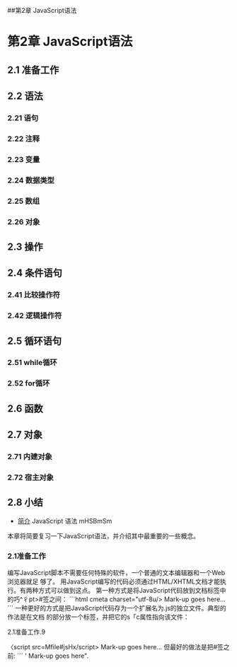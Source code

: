 ##第2章 JavaScript语法

<h1>第2章 JavaScript语法</h1>
<h2>2.1 准备工作</h2>
<h2>2.2 语法</h2>
<h3>2.21 语句</h3>
<h3>2.22 注释</h3>
<h3>2.23 变量</h3>
<h3>2.24 数据类型</h3>
<h3>2.25 数组</h3>
<h3>2.26 对象</h3>
<h2>2.3 操作</h2>
<h2>2.4 条件语句</h2>
<h3>2.41 比较操作符</h3>
<h3>2.42 逻辑操作符</h3>
<h2>2.5 循环语句</h2>
<h3>2.51 while循环</h3>
<h3>2.52 for循环</h3>
<h2>2.6 函数</h2>
<h2>2.7 对象</h2>
<h3>2.71 内建对象</h3>
<h3>2.72 宿主对象</h3>
<h2>2.8 小结</h2>



- [简介](README.md)
JavaScript 语法
mHSBmSm


本章将简要复习一下JavaScript语法，并介绍其中最重要的一些概念。
<h3>2.1准备工作</h3>
编写JavaScript脚本不需要任何特殊的软件，一个普通的文本编辑器和一个Web浏览器就足 够了。
用JavaScript编写的代码必须通过HTML/XHTML文档才能执行。有两种方式可以做到这点。 第一种方式是将JavaScript代码放到文档<head>标签中的巧^彳pt>#签之间：
```html
<!DOCTYPE html >
<html lang=llentl>
<head>
cmeta charset="utf-8u/>
<title>Example</title>
<script>
JavaScript goes here..•
</script>
</head>
<body>
Mark-up goes here…
</body>
</html>
```
一种更好的方式是把JavaScript代码存为一个扩展名为.js的独立文件。典型的作法是在文档 的<head>部分放一个<scr1pt>标签，并把它的s「c属性指向该文件：
<!DOCTYPE html>
<html lang=Menn>
<head>
<meta charset=flutf-8?l/>

2.1准备工作.9
<title>Example</title>
〈script src=Mfile#jsHx/script>
</head>
<body>
Mark-up goes here…
</body>
</html>
但最好的做法是把<sc「1pt$签放到HTML文档的最后，</body>#签之前:
```
<!DOCTYPE html>
<html lang=’’en">
<head>
<meta charset=tfutf-8,t/>
<title>Example</title>
</head>	'
<body>
Mark-up goes here".
<script src=flfile〇snx/script>
</body>
</html>
```
这样能使浏览器更快地加载页面（第5章将详细讨论这个问题)。
注意前面例子中的标签没有包含传统的属性。因为脚本默认 是Java Script，所以没必要指定这个属性。
如果打算实践一下本章中的例子，用一个文本编辑器创建两个文件。先创建一个简单的 HTML或XHTML文件，保存为诸如test.html之类的名称。这个文件中一定要包含一fscr1pt>标签，这个标签的s「c属性设置成你创建的第二个文件的名字，比如examplejs。
你的test.html文件应该包含如下内容：
```
<!DOCTYPE html >
<html lang="en">	^
<head>
<meta chaxset=l,utf-8lt />
<title>Just a test</title>
</head>
<body>
<script src=,fexample.jsnx/script>
</body>
</html>
```
可以把本章中的任何一个示例复制到你的example, js文件中。虽说那些示例没有什么特别令 人激动的地方，但它们可以把有关的语法演示得明明白白。
在本书后面的章节里，我们将演示如何使用JavaScript改变文档的行为和内容。但在本章里， 我们只使用一个简单的对话框来显示消息。
—如果改变了6乂3卩文件的内容，只需在^浏览器中重新载入1651：.11加1文档即可看到 效果。Web浏览器会立刻解释并执行你的JavaScript代码。
程序设计语言分为解释型和编译型两大类。Java或C++等语言需要一个编译器（compiler。 编译器是一种程序，能够把用Java等高级语言编写出来的源代码翻译为直接在计算机上执行的

10 第2章 JavaScript语法
文件。	、 一
解释型程序设计语言不需要编译器——它们仅需要解释器。对于JavaScript语言，在互联网 环境下，Web浏览器负责完成有关的解释和执行工作。浏览器中的JavaScript解释器将直接读入 源代码并执行。浏览器中如果没有解释器，JavaScript代码就无法执行。
用编译型语言编写的代码有错误，这些错误在代码编译阶段就能被发现。而解释型语言代 码中的错误只能等到解释器执行到有关代码时才能被发现。
与解释型语言相比，编译型语言往往速度更快，可移植性更好，但它们的学习曲线也往往相 当陡峭。
JavaScript的优点之一就是相当容易入门，但千万不要因此小看JavaScript,其实它能完成许 多相当复杂的编程任务。不过，本章主要介绍它最基本的语法和用法。

<h3>2.2语法</h3>

英语是一种解释型语言。在阅读和处理我们用英语写出来的文字时，你就相当于一个英语解 释器。只要遵守英语的语法规则，我们想表达的意思就可以被正确地解读。这些语言结构方面的 各项规则，我们就称之为“语法”。	_
如同书面的人类语言，每种程序设计语言也都有自己的语法。JavaScript的语法与Java和C++ 语言的语法非常相似。
2.2.1语句
用JavaScript编写的脚本，与其他语言编写出来的脚本一样，都由一系列指令构成，这些指 令叫做语句（statement)。只有按照正确的语法编写出来的语句才能得到正确的解释。
JavaScript语句与英语中的句子很相似。它们是构成任何一个脚本的基本单位。
英语语法要求每个句子必须以一个大写字母开头、以一个句号结尾。JavaScript在这方面的 要求不那么严格，程序员只需简单地把各条语句放在不同的行上就可以分隔它们，如下所示：
first statement second statement
如果你想把多条语句放在同一行上，就必须像下面这样用分号来分隔开它们：
first statement; second statement;
我们建议在每条语句的末尾都加上一个分号，这是一种良好的编程习惯：
first statement; second statement;
这样做让代码更容易阅读。让每条语句独占一行的做法能更容易跟踪JavaScript脚本的执行 顺序。
2.2.2注释
不是所有的语句都需要JavaScript解释器去解释并执行。有时你需要在脚本中写一些仅供自

2.2语法
11
己参考或提醒自己的信息，你希望JavaScript解释器能直接忽略掉这些信息。这类语句就是注释 ^comment) 〇
注释能有效帮助你了解代码流程。在代码中它们扮演生活中便条的角色，可以帮助你弄清楚 依的脚本到底干了些什么。
有多种方式可以在JavaScript脚本中插入注释。例如，如果用两个斜线作为一行的开始，这 一行就会被当成一条注释：
//自我提醒：有注释是好事
如果使用这种注释方式，就必须在每个注释行的开头加上两个斜线。像下面这样的写法脚本 菱会出问题：
//自我提醒：
有注释是好事
必须把它们写成类似下面这样才行：
//自我提醒：
//有注释是好事
如果打算注释很多行，你可以在注释内容的开头加上一个斜线和一个星号（/*)，在注释内 容的末尾力卩上一个星号和一个斜线（*/)。下面是一个多行注释的例子：
/*自i提醒：
有注释是好事*/
这种注释方式在需要插入大段注释时很有用，它可以提髙整个脚本的可读性。
还可以使用HTML风格的注释，但这种做法仅适用于单行注释。其实JavaScript解释器对
的处理与对“//”的处理是一样的：
<!-这是JavaScript中的注释
如果是在HTML文档中，还需要以
<!--这是HTML中的注释-->

来结束注释，如下所示:
但JavaScript不要求这样做，它会把视为注释内容的一部分。
请注意，HTML允许上面这样的注释跨越多个行，但JavaScript要求这种注释的每行都必须
在开头加上来作为标志。
因为JavaScript解释器在处理这种风格的注释时与大家所熟悉的HTML做法不同，为避免发 生混淆，最好不要在JavaScript脚本中使用这种风格的注释。建议大家用“//”来注释单行，用 注释多行。
2.2.3变量
在日常生活里，有些东西是固定不变的，有些东西则会发生变化。例如，人的姓名和生日是 固定不变的，但心情和年龄却会随着时间变化而变化。人们把那些会发生变化的东西称为变量 (variable) 0

12 第2章 JavaScript语法
我的心情会随着我的感受变化而变化。假设我有一个变量mood (意思是“心情”），我可以把 此时此刻的心情存放到这个变量中。不管这个变量的值是“happy”还是“sad”，它的名字始终 是mood。我可以随时改变这个值。
类似地，假设我现在的年龄是33岁。一年之后，我的年龄就是34岁。我可以使用变量age 来存放我的年龄并在生日那天改变这个值。当我现在去查看age变量时，它的值是33;但一年之 后，它的值将变成34。
把值存入变量的操作称为赋值（assignment)。我把变量mood赋值为“happy”，把变量age 赋值为33。
在JavaScript中你可以这样给这些变量赋值：
mood = "happy”；
age ^ 33;
一个变量被赋值以后，我们就说该变量包含这个值。变量mood现在包含值“happy”，变量 age现在包含值33。我们可以用如下所示的语句把这两个变量的值显示在一个弹出式警告窗口中:
alert(mood);
alert(age);
图2-1是一个显示mood变量值的例子。



图2-1
图2-2是一个显示age变量值的例子。



图2-2
我们会在本书后面的章节中利用变量做一些很有用的事情，别着急。	；
请注意，JavaScript允许程序员直接对变量赋值而无需事先声明。这在许多程序设计语言中丨 是不允许的。有很多语言要求在使用任何变量之前必须先对它做出“介绍”，也称为声明（declare)。丨

2.2语法 13
在JavaScript脚本中，如果程序员在对某个变量赋值之前未声明，赋值操作将自动声明该变 量。虽然JavaScript没有强制要求程序员必须提前声明变量，但提前声明变量是一种良好的编程 习惯。下面的语句对变量mood和age做出了声明：
var mood;
var age;
不必单独声明每个变量，你也可以用一条语句一次声明多个变量：
var mood， age;
你甚至可以一石两鸟：把声明变量和对该变量赋值一次完成：
var mood = __happy";
var age = 33；
甚至还可以像下面这样：
var mood = "happy", age = 33;	•
像上面这样声明和赋值是最有效率的做法，这一条语句的效果相当于下面这些语句的总和：
var mood, age;
mood = lfhappyH;
age = 33；
在JavaScript语言里，变量和其他语法元素的名字都是区分字母大小写的。名字是mood的变 量与名字是Mood、MOOD或mOOd的变量没有任何关系，它们不是同一个变量。下面的语句是在对 芮个不同的变量进行赋值：	^
var mood = "happy";
MOOD = "sad.1;
• JavaScript语法不允许变量名中包含空格或标点符号（美元符号例外)。下面这条语句 将导致语法错误：
var my mood = happy";
JavaScript变量名允许包含字母、数字、美元符号和下划线（但第一个字符不允许是数字)。 为了让比较长的变量名更容易阅读，可以在变量名中的适当位置插入下划线，就像下面这样：
var my—mood = "happy";
另一种方式是使用驼峰格式(camel case)，删除中间的空白（下划线），后面的每个新单词改 用大写字母开头：
var myMood = ”happy";
通常驼峰格式是函数名、方法名和对象属性名命名的首选格式。
在上面这条语句中，单词“happy”是JavaScript语言中的一个字面量（literal)，也就是可以 直接在JavaScript代码中写出来的数据。文本“happy”除了表示它自己以外不表示任何别的东西， 正如大力水手Popeye的名言：“它就是它!”与此形成对照的是，单词“var”是一个关键字， 歡mood是一个变量名字。

14 第2章 JavaScript语法
2.2.4数据类型
变量mood的值是一个字符串，变量age的值则是一个数。虽然它们是两种不同类型的数据， 但在JavaScript中对这两个变量进行声明和赋值的语法却完全一样。有些其他的语言要求在声明 变量的同时还必须同时声明变量的数据类型，这种做法称为类型声明（typing)。
必须明确类型声明的语言称为强类型（stronglytyped)语言。JavaScript不需要进行类型声 明，因此它是一种弱类型（weaklytyped)语言。这意味着程序员可以在任何阶段改变变量的数 据类型。
以下语句在强类型语言中是非法的，但在JavaScript里却完全没有问题：
f
var age = "thirty three";
age ^ 33；
JavaScript并不在意变量age的值是一个字符串还是一个数。
接下来，我们一起来复习一下JavaScript中最重要的几种数据类型。
1.字符串
字符串由零个或多个字符构成。字符包括（但不限于）字母、数字、标点符号和空格。字符 串必须包在引号里，单引号或双引号都可以。下面这两条语句含义完全相同：
var mood = •happy1;
var mood = ,rhappy,r;
你可以随意选用引号，但最好是根据字符串所包含的字符来选择。如果字符串包含双引号， 就把整个字符串放在单引号里；如果字符串包含单引号，就把整个字符串放在双引号里：
var mood = "dorTt ask";
如果想在上面这条语句中使用单引号，就必须保证字母“n”和“t”之间的单引号能被当成 这个字符串的一部分。这种情况下这个单引号需要被看做一个普通字符，而不是这个字符串的结 束标志。这种情况我们需要对这个字符进行转义（escaping)。在JavaScript里用反斜线对字符进 行转义：
var mood = fdon\ft ask1;
类似地，如果想用双引号来包住一个本身就包含双引号的字符串，就必须用反斜线对字符串 中的双引号进行转义：
var height = "about 5tall";
实际上这些反斜线并不是字符串的一部分。你可以自己去验证一下：把下面这段代码添加到 你的example, js文件中，然后重新加载test.html文件：
var height = "about 5fl〇\n tall”；
alert(height);
图2-3是用反斜线对有关字符转义的一个屏幕输出示例。

2.2语法 15



图2-3
我个人比较喜欢用双引号来包住字符串。作为一个好的编程习惯，不管选择用双引号还是单 5号，请在整个脚本中保持一致。如果在同一个脚本中一会儿使用双引号，一会儿又使用单引号， 5玛很快就会变得难以阅读和理解。
1.数值
如果想给一个变量赋一个数值，不用限定它必须是一个整数。JavaScript允许使用带小数点 秀数值，并且允许任意位小数，这样的数称为浮点数（floating-pointnumber):
var age = 33.25;
也可以使用负数。在有关数值的前面加上一个减号（_)表示它是一个负数：
var temperature = -20;
JavaScript也支持负数浮点数：
var temperature = -20^33333333
以上是数值数据类型的例子。
2.布尔值
另一种重要的数据类型是布尔（boolean)类型。
布尔数据只有两个可选值一H:rue或false。假设需要这样一个变量：如果我正在睡觉，这 〜变量将存储一个值；如果我没有睡觉，这个变量将存储另一个值。可以用字符串数据类型把变 量截值为“sleeping”或“notsleeping”，但使用布尔数据类型显然是一个更好的选择：
var sleeping = true;
从某种意义上讲，为计算机设计程序就是与布尔值打交道。作为最基本的事实，所有的电子 电路只能识别和使用布尔数据：电路中有电流或是没有电流。不管是使用术语true和false、yes和 bo或者1和〇,重要的是只能取两种可取值中的一种。
布尔值不是字符串，千万不要把布尔值用引号括起来。布尔值false与字符串值"false”是 两码事！
下面这条语句将把变量married设置为布尔值true:
var married = true;
下面这条语句把变量married设置为字符串”t「ue” ：

16 第2章 JavaScript语法
var married = "true”；
2.2.5数组
字符串、数值和布尔值都是标量（scalar)。如果某个变量是标量，它在任意时刻就只能有一 个值。如果想用一个变量来存储一组值，就需要使用数组（array)。
数组是指用一个变量表示一个值的集合，集合中的每个值都是这个数组的一个元素 (element)。例如，我们可以用名为beatles的变量来保存Beatles乐队全体四位成员的姓名。
在JavaScriptd中，数组可以用关键字Array声明。声明数组的同时还可以指定数组初始元素 个数，也就是这个数组的长度（length):
var beatles = Array(4)；
有时，我们无法预知某个数组有多少个元素。没有关系，JavaScript根本不要求在声明数组 时必须给出元素个数，我们完全可以在声明数组时不给出元素个数：
var beatles - Array();
向数组中添加元素的操作称为填充（populating)。在填充数组时，不仅需要给出新元素的值， 还需要给出新元素在数组中的存放位置，这个位置就是这个元素的下标（^如幻。数组里一个元 素一个下标。下标必须用方括号括起来：
array [index] = element;
现在来填充刚才声明的beatles数组，我们按照Beatles乐队成员的传统顺序（即John、Paul、 George和Ringo)进行填充。第一个：
beatles [0] = ’’〕ohn”；
用〇而不是1作为第一个下标多少会让人感到有些不习惯，这是JavaScript世界里的一条规 则，所以我们只能这么做。人们很容易忘记这一点，很多程序员新手在刚接触数组时经常在这个 问题上犯错误。
下面是声明和填充beatles数组的全过程：
var beatles
beatles
beatles
beatles
beatles

Array ⑷； n]〇hnf,; "Paul"; "George,.; nRingo";
我们现在可以在脚本中通过下标值“2”（beatles[2])来获取元素“George” 了。请注意， beatles数组的长度是4,但它最后一个元素的下标却是3。因为数组下标是从0开始计数的，你
或许需要一些时间才能习惯这一事实。
像上面这样填充数组未免有些麻烦。有一种相对简单的方式：在声明数组的同时对它进行填
充。这种方式要求用逗号把各个元素隔开:
var beatles = Array( "]ohn", "Paul", "George",
"Ringo");

2.2语法 17
上面这条语句会为每个元素自动分配一个下标：第一个下标是〇,第二个是1，依次类推。 因此，beatles[2]仍将对应于取值为“George”的元素。	•
我们甚至用不着明确地表明我们是在创建数组。事实上，只需用一对方括号把各个元素的初 始值括起来就可以了 ：
var beatles = [ "]ohnn, "Paul", "George”，nRingo’T ];
数组元素不必非得是字符串。可以把一些布尔值存入一个数组，还可以把一组数值存入一个 数组：
var years = [ 1940, 1941, 1942, 1943 ]；
甚至可以把这3种数据类型混在一起存入一个数组：
var lennon = [ f,Dohn% 1940, false ];
数组元素还可以是变量：
var name = "John"; beatles[〇] = name;
这将把beatles数组的第一个元素赋值为“John”。
数组元素的值还可以是另一个数组的元素。下面两条语句将把beatles数组的第二个元素赋 值为 “Paul”：
var names = [”Ringo", "]ohrT, "George% "Paul” ]; beatles[l] = names[B];
事实上，数组还可以包含其他的数组!数组中的任何一个元素都可以把一个数组作为它的值:
var lennon = [ H]〇hn,f, 1940, false ]; var beatles -[]; beatles[〇]= lennon;
现在，beatles数组的第一个元素的值是另外一个数组。要想获得那个数组里的某个元素的 值，需要使用更多的方括号。beatles[0][0]的值是“John”，beatles[0][l]的值是 194〇，beatles[0][2] 的值是false。
这是一种功能相当强大的存储和获取信息的方式，但如果不得不记住每个下标数字的话（尤 其是需要从零开始数的时候)，编程工作将是一种非常痛苦和麻烦的体验。幸好还有几种办法可 以填充数组。首先看看一种更可读的填充数组的方式，然后介绍存放数据的首选方式：将数据保
存为对象。
关联数组
beatles数组是传统数组的典型例子：每个元素的下标是一个数字，每增加一个元素，这个 数字就依次增加1。第一个元素的下标是〇,第二个元素的下标是1，依次类推。
如果在填充数组时只给出了元素的值，这个数组就将是一个传统数组，它的各个元素的下标
将被自动创建和刷新。
可以通过在填充数组时为每个新元素明确地给出下标来改变这种默认的行为。在为新元素给 出下标时，不必局限于使用整数数字。你可以用字符串：

18 第2章 JavaScript语法
var lennon
lennonr 丨’name
lennon
lennon
Array();
year living11]
H3ohnH;
1940；
=false
这样的数组叫做关联数组。由于可以使用字符串来代替数字值，因而代码更具有可读性。但 是，这种用法并不是一个好习惯，不推荐大家使用。本质上，在创建关联数组时，你创建的是 Array对象的属性。在JavaScript中，所有的变量实际上者卩是某种类型的对象。比如，一个布尔值 就是一个Boolean类型的对象，一个数组就是一个Array类型的对象。在上面这个例子中，你实 际上是给lennon数组添加了 name、year和living三个属性。理想情况下，你不应该修改Array 对象的属性，而应该使用通用的对象（Object)。
2.2.6对象
与数组类似，对象也是使用一个名字表示一组值。对象的每个值都是对象的一个属性。例如， 前一节的lennon数组也可以创建成下面这个对象：
var lennon = Object();
lennon^name = !t3ohn,!;
lennon♦year = 1940；
lennoruiiving = false;
与使用Array类似，创建对象使用Object关键字。它不使用方括号和下标来获取元素，而是 像任何JavaScript对象一样，使用点号来获取属性。要了解与Object有关的更多内容，请参考本 章2.7节。
创建对象还有一种更简洁的语法，即花括号语法：
{ propertyName: value, propertyName: value }
比如，lennon对象也可以写成下面这样：
var lennon = { name:"John1、 year:1940, living:false };
属性名与JavaScript变量的命名规则有相同之处，属性值可以是任何JavaScript值，包括其他 对象。
用对象来代替传统数组的做法意味着可以通过元素的名字而不是下标数字来引用它们。这大 大提髙了脚本的可读性。
下面，我们将创建一个新的beatles数组，并用刚才创建的lennon对象来填充它的第一个元素。
var beatles =： Array();
beatles[0] = lennon;
现在，不需要使用那么多数就可以获得想要的元素。我们不能使用beatles[Q][Q]而是使用 beatles[0].name得到值 “John”。
在此基础上，还可以做进一步的改进：把beatles数组也声明为对象而不是传统数组。这样
一来，我们就可以用“drummer”或“bassist”等更有意义且更容易记忆的字符串值	而不是
一些枯燥乏味的整数——作为下标去访问这个数组里的元素了：
var beatles = {};
beatles•vocalist = lennon;

2.3操作 19
现在，beatles.vocallst.name 的值是 “John”，beatles.vocallst.year 的值是 1940，beatles. seal 1st • 11 vl ng 的值是 false。
2.3操作
此前给出的示例都非常简单，只是创建了一些不同类型的变量而已。要用JavaScript做一些 夸甬的工作，还需要能够进行计算和处理数据。也就是需要完成一些操作（operation)。
算术操作符
加法是一种操作，减法、除法和乘法也是。这些算术操作（arithmetic operation)中的每一 ^每必须借助于相应的操作符（opemtor)才能完成。操作符是JavaScript为完成各种操作而定 t约一些符号。你其实已经见过一种操作符了，它就是刚才在进行赋值时使用的等号（=)。力口 @作符是加号（+)，减法操作符是减号（-)，除法操作符是斜杠（/)，乘法操作符是星号（*)。 下面是一个简单的加法操作：
1 + 4
还可以把多种操作组合在一起：
1 + 4*5	〜
为$免产生歧义，可以用括号把不同的操作分隔开来：
1 + (4 * 5)
(1 + 4) * 5
变量可以包含操作：
var total = (l + 4) * 5；
$仅如此，还可以对变量进行操作：
var temp_fahrenheit = 95；
irar temp^celsius = (temp_fahrenheit - 32) / 1.8;
fevaScript还提供了一些非常有用的操作符作为各种常用操作的缩写。例如，如果想给一个 置变量加上1，可以使用如下所示的语句：
year = year + 1;
也可以使用#操作符来达到同样的目的：
jf^ar++;
类似地，--操作符将对一个数值变量的值进行减1操作。
加号（+)是一个比较特殊的操作符，它既可以用于数值，也可以用于字符串。把两个字符 聲#二为一是一种很直观易懂的操作：
var message = 111 am feeling H + "happyn;
像这样把多个字符串首尾相连在一起的操作叫做拼接（concatenation)。这种拼接也可以通过 M：耒完成：

20 第2章 JavaScript语法
var mood = "happy";
var message = 111 am feeling 11 + mood;
甚至可以把数值和字符串拼接在一起。因为JavaScript是一种弱类型语言，所以这种操作是 允许的。此时，数值将被自动转换为字符串：
var year = 2005;
var message = "The year is •’ + year;
请记住，如果把字符串和数值拼接在一起，其结果将是一个更长的字符串；但如果用同样的 操作符来“拼接”两个数值，其结果将是那两个数值的算术和。请对比下面两条alert语句的执 行结果：
alert ("10" + 20); alert (10 + 20);
第一条alert语句将返回字符串"1020"，第二条alert语句将返回数值30。
图2-4是对字符串"10"和数值20进行拚接的结果。



图 2-4
图2-5是对数值10和数值20进行加法运算的结果。



图 2-5
另一个非常有用的快捷操作符是+=，它可以一次完成“加法和赋值”（或“拼接和赋值”)
作:
var year = 2010;
var message = ’_The year is
message += year;
执行完上面这些语句后，变量message的值将是“Theyearis2005”。可以用如下所示的al 对话框来验证这一结果：
alert(message);

2.4 条件语句 21
这次对字符串和数值进行拚接操作的结果如图2-6所示。



图 2-6
2*4条件语句
此前介绍的语句都是相对比较简单的声明或运算，而脚本的真正威力体现在它们还可以根据 人出的各种条件做出决策。JavaScript使用条件语句（conditional statement)来做判断。
在解释脚本时，浏览器将依次执行这个脚本中的各条语句，我们可以在这个脚本中用条件语 每妄设置一个条件，只有满足了这一条件才能让更多的语句得到执行。最常见的条件语句是if 吾旬，下面是订语句的基本语法：
if (condition) {
statements;	-
}
条件必须放在If后面的圆括号中。条件的求值结果永远是一个布尔值，即只能是taie或 花括号中的语句——不管它们有多少条，只有在给定条件的求值结果是toie的情况下才 全次行。因此，在下面这个例子中，alert消息永远也不会出现：
if (1 > 2) {
alert("The world has gone mad!”）；
>
因为1不可能大于2,所以上面这个条件的值永远是false。
在这条If语句中，我们有意把所有的东西都放在花括号里的。这并不是JavaScript的一项语 爸要求，我们这么做只是为了让代码更容易阅读。
事实上，If语句中的花括号本身并不是必不可少的。如果If语句中的花括号部分只包含着 一条语句的话，那就可以不使用花括号，而且这条彳f语句的全部内容可以写在同一行上：
if (1 > 2) alert(nThe world has gone mad!n);
不过，因为花括号可以提高脚本的可读性，所以在if语句中总是使用花括号是个好习惯。
if语句可以有一个else子句。包含在else子句中的语句会在给定条件为假时执行：
if (1 > 2) {	一
alert("The world has gone mad!");
} else {
alert(HAll is well with the world11);
}
因为给定条件“1>2”的值为假（false)，所以我们将看到如图2-7所示的结果。

22 第2章 JavaScript语法



图 2-7
2.4.1比较操作符
JavaScript还提供了许多几乎只能用在条件语句里的操作符，其中包括诸如大于（>)、小于 (<)、大于或等于（>=)、小于或等于（<=)之类的比较操作符。
如果想比较两个值是否相等，可以使用“等于”比较操作符。这个操作符由两个等号构成 (=)。别忘了，单个等号（=)是用于完成赋值操作的。如果在条件语句的某个条件里使用了单 个等号，那么只要相应的赋值操作取得成功，那个条件的求值结果就将是t「ue。
下面是一个错误地进行“等于”比较的例子：
var myjnood = ,fhappy"; var yourjnood = Msad,f; if (myjnood = your_mood) {
alert(f,We both feel the same/1);	'
}
上面这条语句的错误之处在于，它是把变量yourjnood赋值给变量myjnood，而不是在比较它 们是否相等。因为这个赋值操作总会成功' 所以这个条件语句的结果将永远是t「ue。
下面才是进行“等于”比较的正确做法：
var myjnood = ’’happy1’； var your_mood 二"sa3"; if (myjnood == yourjnood) { alert^We both feel the same/1);
}
这次，条件语句的结果是false。
JavaScript还提供了一个用来进行“不等于”比较的操作符，它由一个感叹号和一个等号构 成（!=)〇
if (myjnood != yourjnood) { alert(ffWelre feeling different moods/1);
}
相等操作符=并不表示严格相等，这一点很容易让人犯糊涂。例如，比较false与一个空字 符串会得到什么结果？
var a = false; var b = l,f,; if (a == b) {
①此处原文有误，赋值运算并非总是返回真值：if(a = false){alertrhello,worlcT);}中的alert语句就不会执行。
——审校者注

2.4 条件语句 23
alert(Ma equals b11);
}
这个条件语句的求值结果是true，为什么？因为相等操作符=认为空字符串与false的含义 相同。要进行严格比较，就要使用另一种等号（=)。这个全等操作符会执行严格的比较，不 汉比较值，而且会比较变量的类型：
var a = false; var b =，"•； if (a === b) { alert(lfa equals bn);
>
这一次，条件表达式的求值结果就是false 了。因为即使可以认为false与空字符串具有相 _的含义，但Boolean和String可不是一种类型。
当然，对于不等操作符!=也是如此。如果想比较严格不相等，就要使用!=。
2.4.2逻辑操作符
JavaScript允许把条件语句里的操作组合在一起。例如，如果想检査某个变量，不妨假设这 令变量的名字是_，它的值是不是在5〜10之间，我将需要进行两次比较操作。首先，比较这 ，变量是否大于或等于5;然后，比较这个变量是否小于或等于10。这两次比较操作称为逻辑比 较（operand)。下面是把这两个逻辑比较组合在一起的具体做法：
if ( num >= 5 && num <= 10 ) {
%
alert(MThe number is in the right range/);
}
这里使用了“逻辑与”操作符，它由两个“&”字符构成（&&)，是一个逻辑操作符。
逻辑操作符的操作对象是布尔值。每个逻辑操作数返回一个布尔值t「ue或者是false。“逻 篝与”操作只有在它的两个操作数都是t「ue时才会是true。
“逻辑或”操作符由两个垂直线字符构成（II)。只要它的操作数中有一个是true, “逻辑或” 毚作就将是true。如果它的两个操作数都是true，“逻辑或”操作也将是tme。只有当它的两个 奏作数都是false时，“逻辑或”操作才会是false。
if ( num > 10 || num < 5 ) { alert(MThe number is not in the right range/1);
}
JavaScript还提供了一个“逻辑非”操作符，它由一个感叹号（!）单独构成。“逻辑非”操 作符只能作用于单个逻辑操作数，其结果是把那个逻辑操作数所返回的布尔值取反。如果那个逻 寰操作数所返回的布尔值是tme，“逻辑非”操作符将把它取反为false:
if ( !(i > 2) ) {
alert(trAll is well with the world11);
}
请注意，为避免产生歧义，上面这条语句把逻辑操作数放在了括号里，因为我想让“逻辑非” 摄作符作用于括号里的所有内容。

24 第2章 JavaScript语法
可以用“逻辑非”操作符把整个条件语句的结果颠倒过来。在下面的例子里，我特意使用了 一对括号来确保“逻辑非”操作符将作用于两个逻辑操作数的组合结果：
if ( !(num > 10 || num < 5) ) { alert(,fThe number IS in the right range/);
}
2.5循环语句
if语句或许是最重要、最有用的条件语句了，它的唯一不足是无法完成重复性的操作。在if 语句里，包含在花括号里的代码块只能执行一次。如果需要多次执行同一个代码块，就必须使用 循环语句。
循环语句可以让我们反复多次地执行同一段代码。循环语句分为几种不同的类型，但它们的 工作原理几乎一样:只要给定条件仍能得到满足，包含在循环语句里的代码就将重复地执行下去; 一旦给定条件的求值结果不再是true，循环也就到此为止。
□while 循环
while循环与If语句非常相似，它们的语法几乎完全一样：
while (condition) { statements;
} 、 while循环与If语句唯一的区别是：只要给定条件的求值结果是true,包含在花括号里的代 码就将反复地执行下去。下面是一个while循环的例子：
var count = 1； while (count < ll) { alert (count); count++;
>
我们来仔细分析一下上面这段代码。首先，创建数值变量count并赋值为1;然后，以count <11—-意思是“只要变量count的值小于11，就重复执行这个循环”一一为条件创建一个while 循环。在while循环的内部，用操作符对变量count的值执行加1操作，而这一操作将重 复执行10次。如果用Web浏览器来观察这段代码的执行情况，将会看到一个alert对话框闪现 了 10次。这条循环语句执行完毕后，变量count的值将是11。
注意这里的关键是在while循环的内部必须发生一些会影响循环控制条件的事情。在上例中， 我们在while循环的内部对变量count的值进行了加1操作，而这将导致循环控制条件在 经过10次循环后的求值结果变成false。如果我们不增加变量count的值，这个while循 环将永远执行下去。	-
do ".while 循环
类似于计语句的情况，while循环的花括号部分所包含的语句有可能不被执行，因为对循环

2.5循环语句 25
竺窗条件的求值发生在每次循环开始之前，所以如果循环控制条件的首次求值结果是false，那 专，码将一次也不会被执行。
在某些场合，我们希望那些包含在循环语句内部的代码至少执行一次。这时，do循环是我们 佳选择。下面是do循环的语法：
do {
statements;
} while (condition);
这与刚才介绍的while循环非常相似，但有个显而易见的区别：对循环控制条件的求值发生 奈每次循环结束之后。因此，即使循环控制条件的首次求值结果是false，包含在花括号里的语 查至少会被执行一次。
f	我们可以把前一小节里的while循环改写为如下所示的do ...while循环：
var count = 1； do {
alert (count); count++;
} while (count < 11);
这段代码的执行结果与while循环完全一样：alert消息将闪现10次；在循环结束后，变量 的值将是11。	，
再来看看下面这个变体：
var count = 1;	v
do {
alert (count); count++;
} while (count < l);
在上面这个do循环里，循环控制条件的求值结果永远不为t「ue:变量count的初始值是1， 5以它在这里永远不会小于1。可是，因为do循环的循环控制条件出现在花括号部分之后，所以 爸含在这个do循环内部的代码还是执行了一次。也就是说，仍将看到一条alert消息。这些语句 技行完毕后，变量count的值将是2,尽管循环控制条件的求值结果是false。
□for 循环
用for循环来重复执行一些代码也很方便，它类似于while循环。事实上，fo「循环只是刚才 介绍的while循环的一种变体。如果仔细观察上一小节里的while循环的例子，就会发现它们都 可以改写为如下所示的样子：
initialize; while (condition) { statements; increment;
而fo「循环不过是进一步改写为如下所示的紧凑形式而已：
for (initial condition; test condition; alter condition) { statements:

26 第2章 JavaScript语法
用fo「循环来重复执行一些代码的好处是循环控制结构更加清晰。与循环有关的所有内容都 包含在for语句的圆括号部分。
可以把上一小节里的例子改写为如下所示的for循环：
干or (var count = l; count < 11； count++ ) { alert (count);
}
与循环有关的所有内容都包含在f〇「语句的圆括号里。现在，当我们把一些代码放在花括号 中间的时候，我们清楚地知道那些代码将被执行10次。
f〇「循环最常见的用途之一是对某个数组里的全体元素进行遍历处理。这往往需要用到数组 的array.length属性，这个属性可以告诉我们在给定数组里的元素的个数。一定要记住数组下标 从〇而不是1开始。下面的例子中，数组有4个元素。count变量对于数组中每个元素都是从〇 开始按1递增。数到4时，测试条件失败，循环终止，3是从数组中检索到的最后一个下标。
var beatles = Array(n]ohn",nPaur’,"Georgeu,’_Ringo");
干or (var count = 0 ; count < beatles*length; count++ ) { alert(beatles[count]);
}
运行这段代码，将看到4条alert消息，它们分别对应着Beatles乐队的四位成员。
2.6函数
如果需要多次使用同一段代码，可以把它们封装成一个函数。函数（ftmction)就是一组允 许在你的代码里随时调用的语句。事实上，每个函数实际上是一个短小的脚本。
作为一种良好的编程习惯，应该先对函数做出定义再调用它们。
下面是一个简单的示例函数：
function shout() {	•
var beatles = Array("]ohn"/Paul”，"George"/Ringo”）； for (var count = 0 ; count < beatles*length; count++ ) { alert(beatles[count]);
}
}
这个函数里的循环语句将依次弹出对话框来显示Beatles乐队成员的名字。现在，如果想在 自己的脚本里执行这一动作，可以随时使用如下的语句来调用这个函数：
shout();
每当需要反复做一件事时，都可以利用函数来避免重复键入大量的相同内容。不过，函数的 真正威力体现在，你可以把不同的数据传递给它们，而它们将使用这些数据去完成预定的操作。 我们把传递给函数的数据称为参数（argument)。
定义一个函数的语法：
function DBm(arguments) { statements:

2.6 函数 27
| fcvaScript提供了许多内建函数，在前面多次出现过的alert就是一例。这个函数需要我们提 S—令参数，它将弹出一个对话框来显示这个参数的值。
j在定义函数时，你可以为它声明任意多个参数，只要用逗号把它们分隔开来就行。在函数的 你可以像使用普通变量那样使用它的任何一个参数。
1下面是一个需要传递两个参数的函数。如果把两个数值传递给这个函数，这个函数将对它们 乗法运算：
faiction multiply(numl,nuin2) { var total = numl * num2； alert(total);
}
在定义了这个函数的脚本里，我们可以从任意位置去调用这个函数，如下所示:
■ultiply(l0,2);
把数值10和2传递给multlplyO函数的结果如图2_8所示。



图 2-8
这将产生这样一种视觉效果：屏幕上会立刻弹出一个显示乘法运算结果（20)的alert对话 產=如果这个函数能把结果返回给调用这个函数的语句往往会更有用。这很容易做到：函数不仅 赛（以参数的形式）接收数据，还能够返回数据。
我们完全可以创建一个函数并让它返回一个数值、一个字符串、一个数组或一个布尔值。这 霱要用到return语句：
function multiply(numl,num2) { var total = numl * num2; return total;
下面这个函数只有一个参数（一个华氏温度值)，它将返回一个数值（同一温度的摄氏温度
箧）：
function convertToCelsius(temp) {
var result = temp - 32; result = result / 1,8; return result;
>
函数的真正价值体现在，我们还可以把它们当做一种数据类型来使用，这意味着可以把一个 逶数的调用结果赋给一个变量：

28 第2章 JavaScript语法
var temp_千ahrenheit = 95；
var temp_celsius = convertToCelsius(temp_fahrenheit); alert(temp_celsius);
把华氏温度值95转换为摄氏温度值的结果如图2-9所示。



图 2-9
在这个例子里，变量temp_cels1us的值将是35，这个数值由convertToCelsIus函数返回。 你一定想了解应该如何命名变量和函数。在命名变量时，我用下划线来分隔各个单词；在命 名函数时，我从第二个单词开始把每个单词的第一个字母写成大写形式（也就是所谓的驼峰命名 法)。我这么做是为了能够一眼看出哪些名字是变量，哪些名字是函数。与变量的情况一样， JavaScript语言也不允许函数的名字里包含空格。驼峰命名法可以在不违反这一规定的前提下， 把变量和函数的名字以一种既简单又明确的方式区分开来。
变量的作用域
前面讲过，作为一种好的编程习惯，在第一次对某个变量赋值时应该用var对其做出声明。 当在函数内部使用变量时，就更应该这么做。
变量既可以是全局的，也可以是局部的。在谈论全局变量和局部变量之间的区别时，我们其 实是在讨论变量的作用域（scope)。
全局变量（globalvariable)可以在脚本中的任何位置被引用。一旦你在某个脚本里声明了一 个全局变量，就可以从这个脚本中的任何位置一包括函数内部——引用它。全局变量的作用域 是整个脚本。
局部变量（local variable)只存在于声明它的那个函数的内部，在那个函数的外部是无法引 用它的。局部变量的作用域仅限于某个特定的函数。
因此，我们在函数里既可以使用全局变量，也可以使用局部变量。这很有用，但它也会导致 一些问题。如果在一个函数的内部不小心使用了某个全局变量的名字，即使本意是想使用一个局 部变量，JavaScript也会认为是在引用那个全局变量。
还好，可以用var关键字明确地为函数变量设定作用域。
如果在某个函数中使用了 va「，那个变量就将被视为一个局部变量，它只存在于这个函数的 上下文中；反之，如果没有使用var，那个变量就将被视为一个全局变量，如果脚本里已经存在 一个与之同名的全局变量，这个函数就会改变那个全局变量的值。
我们来看下面这个例子：

2/7对象 29
function square(num) {
total = num * numj return total;
}
var total = 5〇;
var number = square(2〇);
alert(total);
这些代码将不可避免地导致全局变量total的值发生变化，如图2-10所示。



图 2-10
全局变量total的值变成了 400。我的本意是让squareO函数只把它计算出来的平方值返回 身麦量number，但因为未把这个函数内部的total变量明确地声明为局部变量，这个函数把名字 灵#是total的那个全局变量的值也改变了。
把这个函数写成如下所示的样子才是正确的：
function square(num) { var total = num * num; return total;
}
现在，全局变量total变得安全了，再怎么调用squareO函数也不会影响到它。
请记住，函数在行为方面应该像一个自给自足的脚本，在定义一个函数时，我们一定要把它 为部的变量全都明确地声明为局部变量。如果你总是在函数里使用va「关键字来定义变量，就能 避免任何形式的二义性隐患。
2.7对象
对象（object)是一种非常重要的数据类型，但此前我们还没有认真对待它。对象是自包含 约数据集合，包含在对象里的数据可以通过两种形式访问——属性（property)和方法（method): □属性是隶属于某个特定对象的变量；
□方法是只有某个特定对象才能调用的函数。
对象就是由一些属性和方法组合在一起而构成的一个数据实体。
在JavaScript里，属性和方法都使用“点”语法来访问：
Object.property Object.methodQ

30 第2章 JavaScript语法
你已经见过如何用mood和age等变量来存放诸如“心情”和“年龄”之类的值。如果它们是 某个对象的属性一这里不妨假设那个对象的名字是Person,我们就必须使用如下所示的记号来 使用它们：
Person.mood
Person.age
假如Person对象还关联着一些诸如walk()和sleep()之类的函数，这些函数就是这个对象的 方法，而我们必须使用如下所示的记号来访问它们：
Person, walk ()
Person. sleep()
把这些属性和方法全部集合在一起，我们就得到了一个Person对象。
为了使用Person对象来描述一个特定的人，需要创建一个Person对象的实例（instance)。实 例是对象的具体个体。例如，你和我都是人，都可以用Person对象来描述；但你和我是两个不同 的个体，很可能有着不同的属性（例如，你和我的年龄可能不一样)。因此，你和我对应着两个 不同的Person对象——它们虽然都是Person对象，但它们是两个不同的实例。
为给定对象创建一个新实例需要使用new关键字，如下所示：
var jeremy = new Person;
上面这条语句将创建出Person对象的一个新实例jeremy。我们就可以像下面这样利用Person 对象的属性来检索关于jeremy的信息了：
jeremy .age
jeremy.mood
对象、属性、方法和实例等概念比较抽象，为了让大家对这些概念有一个直观的认识，我在 这里用虚构的Person对象作为例子。JavaScript里并没有Person对象。我们可以利用JavaScript
来创建自己的对象	术语为用户定义对象（user-definedobject)。这是一个相当髙级的主题，我
们眼下还无需对它做进一步讨论。	‘
在电视上的烹饪节目里，只要镜头一转，厨师就可以端出一盘美味的菜肴并向大家介绍说：
“这是我刚做好的”。JavaScript与这种节目里的主持人颇有几分相似：它提供了一系列预先定义 好的对象，这些可以拿来就用的对象称为内建对象（nativeobject)。
2.7.1内建对象
你其实已经见过一些内建对象了，数组就是其中一种。当我们使用new关键字去初始化一个 数组时，其实是在创建一个Array对象的新实例：
var beatles = new Array();
当需要了解某个数组有多少个元素时，利用Array对象的length属性来获得这一信息：
beatles•length;
Array对象只是诸多JavaScript内建对象中的一种。其他例子包括Math对象和Date对象，它

2.8 小结 31
汾别提供了许多非常有用的方法供人们处理数值和日期值。例如，Math对象的mund方法可以 进制数值舍入为一个与之最接近的整数：
var num = 7*561; var num = Math.round(num); alert(num);
Date对象可以用来存储和检索与特定日期和时间有关的信息。在创建Date对象的新实例时， ;cript解释器将自动地使用当前日期和时间对它进行初始化：
var current一date = new Date();
Date对象提供了 getDayO、getHoursO、getMonthO等一系列方法，以供人们用来检索与特定 ;期有关的各种信息。例如，getDayO方法可以告诉我们给定日期是星期几：
var today = current_date•getDay();
在编写JavaScript脚本时，内建对象可以帮助我们快速、简单地完成许多任务。
27.2宿主对象
除了内建对象，还可以在JavaScript脚本里使用一些已经预先定义好的其他对象。这些对象 承是由JavaScript语言本身而是由它的运行环境提供的。具体到Web应用，这个环境就是浏览器。 自浏览器提供的预定义对象被称为宿主对象（host object)。
宿主对象包括Form、Image和Element等。我们可以通过这些对象获得关于网页上表单、图像 g各种表单元素等信息。
本书没有收录这几个宿主对象的例子。另一种宿主对象也能用来获得网页上的任何一个元素 秀信息，它就是document对象。在本书的后续内容里，我们将向大家介绍document对象的许多属 #方法。
2.8小结
在本章中，我们介绍了 JavaScript语言的基础知识。在本书的后续章节中，我们会用到这里 介绍的许多术语：语句、变量、数组和函数等。这些概念有的现在还不太容易理解，但我相信你 在看过它们在脚本里的实际用途后，就能彻底搞清楚了。在后面的学习里，如果需要重温这些术 语的含义，随时可以返回到本章来。
本章只对“对象”做了一个概念性的介绍。如果你对它的理解还不够全面深入，别着急。我 fl将在下一章进一步探讨document对象。我们将先向大家介绍一些与这个对象相关联的属性和方 法，它们都是由W3C的标准DOM提供的。
在下一章中，我们将介绍基于DOM的基本编程思路，并演示如何使用它的一些功能非常强 太的方法。